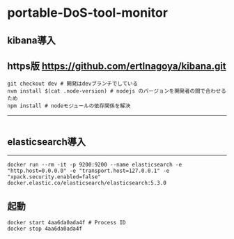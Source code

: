 # portable-DoS-tool-monitor

## kibana導入   
https版 https://github.com/ertlnagoya/kibana.git   
----
```git clone git@github.com:ertlnagoya/kibana.git # ssh版推奨   
git checkout dev # 開発はdevブランチでしている   
nvm install $(cat .node-version) # nodejs のバージョンを開発者の間で合わせるため   
npm install # nodeモジュールの依存関係を解決   
```

----
```npm start # development mode での起動   
```

## elasticsearch導入   
----
```docker pull docker.elastic.co/elasticsearch/elasticsearch:5.3.0   
docker run --rm -it -p 9200:9200 --name elasticsearch -e "http.host=0.0.0.0" -e "transport.host=127.0.0.1" -e "xpack.security.enabled=false" docker.elastic.co/elasticsearch/elasticsearch:5.3.0   
```

起動   
----
```docker ps -a   
docker start 4aa6da0ada4f # Process ID  
docker stop 4aa6da0ada4f  
``` 

